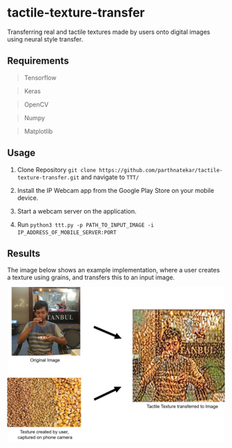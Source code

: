 # tactile-texture-transfer
Transferring real and tactile textures made by users onto digital images using neural style transfer.

## Requirements
> Tensorflow

> Keras

> OpenCV

> Numpy

> Matplotlib

## Usage

1. Clone Repository ```git clone https://github.com/parthnatekar/tactile-texture-transfer.git``` and navigate to ```TTT/```

2. Install the IP Webcam app from the Google Play Store on your mobile device.

3. Start a webcam server on the application.

4. Run ```python3 ttt.py -p PATH_TO_INPUT_IMAGE -i IP_ADDRESS_OF_MOBILE_SERVER:PORT```

## Results

The image below shows an example implementation, where a user creates a texture using grains, and transfers this to an input image.

<p align="center">
  <img src="./images/Picture1.png" width="600"> 
</p>

